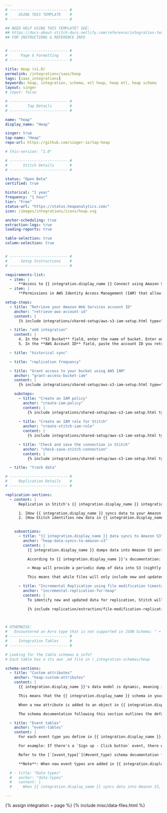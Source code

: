 ```yaml
---
# -------------------------- #
#     USING THIS TEMPLATE    #
# -------------------------- #

## NEED HELP USING THIS TEMPLATE? SEE:
## https://docs-about-stitch-docs.netlify.com/reference/integration-templates/saas/
## FOR INSTRUCTIONS & REFERENCE INFO


# -------------------------- #
#      Page & Formatting     #
# -------------------------- #

title: Heap (v1.0)
permalink: /integrations/saas/heap
tags: [saas_integrations]
keywords: heap, integration, schema, etl heap, heap etl, heap schema
layout: singer
# input: false

# -------------------------- #
#         Tap Details        #
# -------------------------- #

name: "heap"
display_name: "Heap"

singer: true 
tap-name: "Heap"
repo-url: https://github.com/singer-io/tap-heap

# this-version: "1.0"

# -------------------------- #
#       Stitch Details       #
# -------------------------- #

status: "Open Beta"
certified: true 

historical: "1 year"
frequency: "1 hour"
tier: "Free"
status-url: "https://status.heapanalytics.com/"
icon: /images/integrations/icons/heap.svg

anchor-scheduling: true
extraction-logs: true
loading-reports: true

table-selection: true
column-selection: true


# -------------------------- #
#      Setup Instructions    #
# -------------------------- #

requirements-list:
  - item: |
      **Access to {{ integration.display_name }} Connect using Amazon S3**. Stitch's {{ integration.display_name }} integration currently only replicates data from {{ integration.display_name }} Amazon S3 instances.
  - item: |
      **Permissions in AWS Identity Access Management (IAM) that allow you to create policies, create roles, and attach policies to roles**. This is required to grant Stitch authorization to your S3 bucket.

setup-steps:
  - title: "Retrieve your Amazon Web Services account ID"
    anchor: "retrieve-aws-account-id"
    content: |
      {% include integrations/shared-setup/aws-s3-iam-setup.html type="retrieve-account-id" %}

  - title: "add integration"
    content: |
      4. In the **S3 Bucket** field, enter the name of bucket. Enter only the bucket name: No URLs, `https`, or S3 parts. For example: `com-test-stitch-bucket`
      5. In the **AWS Account ID** field, paste the account ID you retrieve in [Step 1](#retrieve-aws-account-id).

  - title: "historical sync"

  - title: "replication frequency"

  - title: "Grant access to your bucket using AWS IAM"
    anchor: "grant-access-bucket-iam"
    content: |
      {% include integrations/shared-setup/aws-s3-iam-setup.html type="aws-iam-access-intro" %}

    substeps:
      - title: "Create an IAM policy"
        anchor: "create-iam-policy"
        content: |
          {% include integrations/shared-setup/aws-s3-iam-setup.html type="create-iam-policy" %}
          
      - title: "Create an IAM role for Stitch"
        anchor: "create-stitch-iam-role"
        content: |
          {% include integrations/shared-setup/aws-s3-iam-setup.html type="create-stitch-iam-role" %}

      - title: "Check and save the connection in Stitch"
        anchor: "check-save-stitch-connection"
        content: |
          {% include integrations/shared-setup/aws-s3-iam-setup.html type="check-and-save" %}

  - title: "track data"

# -------------------------- #
#     Replication Details    #
# -------------------------- #

replication-sections:
  - content: |
      Replication in Stitch's {{ integration.display_name }} integration depends on two factors:

      1. [How {{ integration.display_name }} syncs data to your Amazon S3 bucket](#heap-data-syncs-to-amazon-s3), and
      2. [How Stitch identifies new data in {{ integration.display_name }} integrations](#incremental-replication-for-heap)
      

    subsections:
      - title: "{{ integration.display_name }} data syncs to Amazon S3"
        anchor: "heap-data-syncs-to-amazon-s3"
        content: |
          {{ integration.display_name }} dumps data into Amazon S3 periodically. [By default, this is on a nightly basis](https://docs.heapanalytics.com/docs/heap-sql-retroactive-s3-specification#section-process-overview){:target="new"}.

          According to {{ integration.display_name }}'s documentation:

          > Heap will provide a periodic dump of data into S3 (nightly by default). Data will be delivered in the form of Avro-encoded files, each of which corresponds to one downstream table (though there can be multiple files per table). Dumps will be incremental, though individual table dumps can be full resyncs, depending on whether the table was recently toggled or the event definition modified.

          This means that while files will only include new and updated data pertinent to that specific object (table), a full resync may be included.

      - title: "Incremental Replication using file modification timestamps"
        anchor: "incremental-replication-for-heap"
        content: |
          To identify new and updated data for replication, Stitch will use file modification timestamps as [Replication Keys]({{ link.replication.rep-keys | prepend: site.baseurl }}) and store them on a per-table basis. This means that only files dumped from a new {{ integration.display_name }} data sync will be selected for replication.

          {% include replication/extraction/file-modification-replication-keys.html %}

      

# OTHERWISE:
#   Encountered an Avro type that is not supported in JSON Schema: " + [type]
# -------------------------- #
#     Integration Tables     #
# -------------------------- #

# Looking for the table schemas & info?
# Each table has a its own .md file in /_integration-schemas/heap

schema-sections:
  - title: "Custom attributes"
    anchor: "heap-custom-attributes"
    content: |
      {{ integration.display_name }}'s data model is dynamic, meaning it changes as custom attributes are added to object types in your account. For example: Adding new user attributes to the [`user`](#users) object.

      This means that the {{ integration.display_name }} schema in your destination may also change over time as you add new attributes in {{ integration.display_name }}. 

      When a new attribute is added to an object in {{ integration.display_name }}, it will display as a selectable field in the Stitch app. **Note**: To include the field in replication, you'll need to select it in Stitch. Stitch will not automatically select new fields.

      The schema documentation following this section outlines the default attributes for each object type according to [{{ integration.display_name }}'s documentation](). 

  - title: "Event tables"
    anchor: "event-tables"
    content: |
      For each event type you define in {{ integration.display_name }}, a table for that event will be available for selection in Stitch.

      For example: If there's a `Sign up - Click button` event, there will be a table named `sign_up_click_button`.

      Refer to the [`[event_type]`](#event_type) schema documentation for a list of default event attributes.

      **Note**: When new event types are added in {{ integration.display_name }}, you will need to select the table and fields in Stitch to include it in replication.

  # - title: "Data types"
  #   anchor: "data-types"
  #   content: |
  #     When {{ integration.display_name }} syncs data into Amazon S3, it does so using [Avro-encoded files](https://docs.heapanalytics.com/docs/heap-sql-retroactive-s3-specification#section-process-overview){:target="new"}. Data is typed by {{ integration.display_name }} according to the [Avro specification](https://avro.apache.org/docs/1.8.1/spec.html){:target="new"}.

---
```

{% assign integration = page %}
{% include misc/data-files.html %}